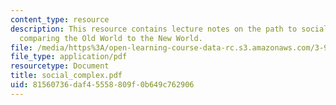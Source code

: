 ```yaml
---
content_type: resource
description: This resource contains lecture notes on the path to social complexity,
  comparing the Old World to the New World.
file: /media/https%3A/open-learning-course-data-rc.s3.amazonaws.com/3-986-the-human-past-introduction-to-archaeology-fall-2006/81560736daf45558809f0b649c762906_social_complex.pdf
file_type: application/pdf
resourcetype: Document
title: social_complex.pdf
uid: 81560736-daf4-5558-809f-0b649c762906
---
```

